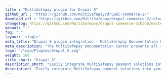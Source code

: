 ```yaml
---
title : "MultiSafepay plugin for Drupal 8"
github_url : "https://github.com/MultiSafepay/drupal-commerce-2/"
download_url : "https://github.com/MultiSafepay/drupal-commerce-2/releases/download/8.x-1.1.0/commerce_multisafepay_payments-8.x-1.1.zip"
changelog: https://github.com/MultiSafepay/drupal-commerce-2/blob/master/CHANGELOG.md
manual: "."
faq: "."
layout: 'single'
meta_title: "Drupal 8 plugin integration - MultiSafepay Documentation Center"
meta_description: "The MultiSafepay Documentation Center presents all relevant information about our Plugins and API. You can also find support pages for Payment Methods, Tools and General Questions as well as the contact details of our Support and Integration Teams."
logo: "/logo/Plugins/Drupal_8.svg"
weight: 100
title_short: "Drupal 8"
description_short: "Easily integrate MultiSafepay payment solutions into your Drupal 8 webshop with the free plugin."
description: "Easily integrate MultiSafepay payment solutions into your Drupal 8 webshop with the free plugin."
---
```

